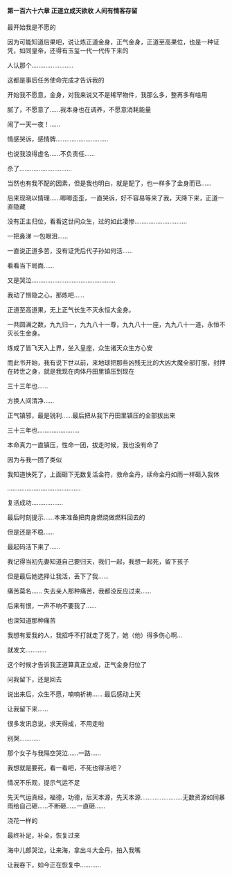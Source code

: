 #### 第一百六十六章 正道立成天欲收 人间有情客存留


最开始我是不愿的

因为可能知道后果吧，说让炼正道金身，正气金身，正道至高果位，也是一种证凭，如同皇帝，还得有玉玺一代一代传下来的

人认那个……………………

这都是事后任务使命完成才告诉我的

开始我不愿意，金身，对我来说又不是稀罕物件，我那么多，整再多有啥用

腻了，不愿意了……我本身也在调养，不愿意消耗能量

闹了一天一夜！……

情感哭诉，感情牌…………………………

也说我浪得虚名……不负责任……

杀了…………………………

当然也有我不配的因素，但是我也明白，就是配了，也一样多了金身而已……

后来现晓以情理……唧唧歪歪，一直哭诉，好不容易等来了我，天降下来，正道一直隐藏

没有正主归位，看看这世间众生，过的如此凄惨…………………………

一把鼻涕 一包眼泪……

一直说正道多苦，没有证凭后代子孙如何活……

看看当下局面……

又是哭泣…………………………………………

我动了恻隐之心，那炼吧……

正道至高道果，无上正气长生不灭永恒大金身。


一共圆满之数，九九归一，九九八十一尊，九九八十一座，九九八十一道，永恒不灭长生金身。

炼成了皆飞天入上界，坐入皇座，众生诸天众生方心安

而此书开始，我有说下世以前，来地球把那些凶残无比的大凶大魔全部打服，封押在转世之身，就是我现在肉体丹田里镇压到现在

三十三年也……

方换人间清净……

正气镇邪，最是锐利……最后把从我下丹田里镇压的全部拔出来

三十三年也……………………

本命真力一直镇压，性命一团，拔走时候，我也没有命了

因为与我一团了类似

我知道快死了，上面砸下无数复活金符，救命金丹，续命金丹如雨一样砸入我体

……………………………………

复活成功………………

最后时刻提示……本来准备把肉身燃烧做燃料回去的

但是还是不稳……

最起码活下来了……

我记得当初先妻知道自己要归天，我们一起，我想一起死，留下孩子

但是最后她选择让我活，丢下了我……

痛苦莫名……
失去亲人那种痛苦，我都没反应过来……

后来有恨，一声不响不要我了……

也深知道那种痛苦

我想有爱我的人，我招呼不打就走了死了，她（他）得多伤心啊…


就发文…………

这个时候才告诉我正道算真正立成，正气金身归位了

问我留下，还是回去

说出来后，众生不愿，喃喃祈祷……
最后感动上天

让我留下来……

很多发讯息说，求天得成，不用走啦

别哭…………

那个女子与我隔空哭泣……一路……

我想就是要死，看一看吧，不死也得活吧？

情况不乐观，提示气运不足

先天气运真经，福德，功德，后天本源，先天本源……………………无数资源如同暴雨给自己砸……不断砸……一直砸……

浇花一样的

最终补足，补全，恢复过来

海中儿郎哭泣，让来海，拿出斗大金丹，拍入我嘴

让我吞下，如今正在恢复中…………

